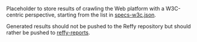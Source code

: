 Placeholder to store results of crawling the Web platform with a W3C-centric
perspective, starting from the list in [specs-w3c.json](https://github.com/tidoust/reffy/blob/master/src/specs/specs-w3c.json).

Generated results should not be pushed to the Reffy repository but should
rather be pushed to [reffy-reports](https://github.com/tidoust/reffy-reports).
